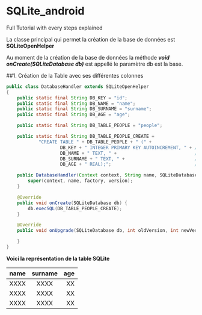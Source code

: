 # SQLite_android
Full Tutorial with every steps explained

La classe principal qui permet la création de la base de données est **SQLiteOpenHelper**

Au moment de la création de la base de données la méthode _**void onCreate(SQLiteDatabase db)**_ est appellé le paramètre db est la base.

##1. Création de la Table avec ses différentes colonnes 

```java
public class DatabaseHandler extends SQLiteOpenHelper
{
    public static final String DB_KEY = "id";
    public static final String DB_NAME = "name";
    public static final String DB_SURNAME = "surname";
    public static final String DB_AGE = "age";

    public static final String DB_TABLE_PEOPLE = "people";

    public static final String DB_TABLE_PEOPLE_CREATE =
            "CREATE TABLE " + DB_TABLE_PEOPLE + " (" +
                    DB_KEY + " INTEGER PRIMARY KEY AUTOINCREMENT, " + // ID KEY auto increm
                    DB_NAME + " TEXT, " +                             // colonne de la table
                    DB_SURNAME + " TEXT, " +                          // colonne de la table
                    DB_AGE + " REAL);";                               // colonne de la table

    public DatabaseHandler(Context context, String name, SQLiteDatabase.CursorFactory factory, int version) {
        super(context, name, factory, version);
    }

    @Override
    public void onCreate(SQLiteDatabase db) {
        db.execSQL(DB_TABLE_PEOPLE_CREATE);
    }

    @Override
    public void onUpgrade(SQLiteDatabase db, int oldVersion, int newVersion) {

    }
}
```

**Voici la représentation de la table SQLite**


| name          | surname       | age   |
| ------------- |:-------------:| -----:|
| XXXX          | XXXX          |  XX   |
| XXXX          | XXXX          |  XX   |
| XXXX          | XXXX          |  XX   |
